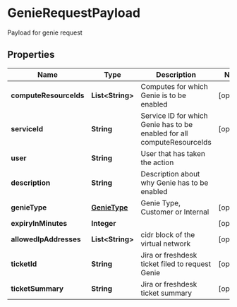 

# GenieRequestPayload

Payload for genie request

## Properties

Name | Type | Description | Notes
------------ | ------------- | ------------- | -------------
**computeResourceIds** | **List&lt;String&gt;** | Computes for which Genie is to be enabled |  [optional]
**serviceId** | **String** | Service ID for which Genie has to be enabled for all computeResourceIds |  [optional]
**user** | **String** | User that has taken the action | 
**description** | **String** | Description about why Genie has to be enabled | 
**genieType** | [**GenieType**](GenieType.md) | Genie Type, Customer or Internal |  [optional]
**expiryInMinutes** | **Integer** |  |  [optional]
**allowedIpAddresses** | **List&lt;String&gt;** | cidr block of the virtual network |  [optional]
**ticketId** | **String** | Jira or freshdesk ticket filed to request Genie |  [optional]
**ticketSummary** | **String** | Jira or freshdesk ticket summary |  [optional]



